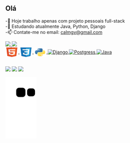## Olá


-🔭 Hoje trabalho apenas com projeto pessoais full-stack <br>
-🌱 Estudando atualmente Java, Python, Django <br>
-📫 Contate-me no email: calmgv@gmail.com <br>

<div>
  <a href="https://caetanovidal.github.io/caetano_vidal/caetano_vidal" target="_blank">
  <img height="180em" src="https://github-readme-stats.vercel.app/api?username=caetanovidal&show_icons=true&theme=dracula&include_all_commits=true&count_private=true"/>
  <img height="180em" src="https://github-readme-stats.vercel.app/api/top-langs/?username=caetanovidal&layout=compact&langs_count=7&theme=dracula"/>
</div>
  
  
<div style="display: inline_block">
 
  <img align="center" alt="HTML" height="30" width="40" src="https://raw.githubusercontent.com/devicons/devicon/master/icons/html5/html5-original.svg">
  <img align="center" alt="CSS" height="30" width="40" src="https://raw.githubusercontent.com/devicons/devicon/master/icons/css3/css3-original.svg">
  <img align="center" alt="Python" height="30" width="40" src="https://raw.githubusercontent.com/devicons/devicon/master/icons/python/python-original.svg">
  <img align="center" alt="Django" height="100" width="40" src="https://cdn.jsdelivr.net/gh/devicons/devicon/icons/django/django-original.svg">
  <img align="center" alt="Postgress" height="30" width="40" src="https://cdn.jsdelivr.net/gh/devicons/devicon/icons/postgresql/postgresql-original.svg">
  <img align="center" alt="Java" height="30" width="40" src="https://cdn.jsdelivr.net/gh/devicons/devicon/icons/java/java-original.svg">
  
  
</div>
  
  ##
 
<div> 
  <a href="https://www.youtube.com/channel/UCyR9A1bPD8Lpy3gDyfTWyfQ" target="_blank"><img src="https://img.shields.io/badge/YouTube-FF0000?style=for-the-badge&logo=youtube&logoColor=white" target="_blank"></a>
  <a href="https://www.instagram.com/caetano_kark/" target="_blank"><img src="https://img.shields.io/badge/-Instagram-%23E4405F?style=for-the-badge&logo=instagram&logoColor=white" target="_blank"></a>
  <a href="https://www.linkedin.com/in/caetano-menin-vidal-510048144/" target="_blank"><img src="https://img.shields.io/badge/-LinkedIn-%230077B5?style=for-the-badge&logo=linkedin&logoColor=white" target="_blank"></a> 


  ![Snake animation](https://github.com/caetanovidal/caetanovidal/blob/output/github-contribution-grid-snake.svg)
 
</div>
